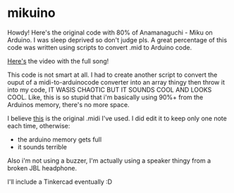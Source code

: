 
# mikuino

  

Howdy! Here's the original code with 80% of Anamanaguchi - Miku on Arduino. I was sleep deprived so don't judge pls. A great percentage of this code was written using scripts to convert .mid to Arduino code.

  

[Here's](https://www.youtube.com/watch?v=qTEYTcaI_LQ) the video with the full song!


This code is not smart at all. I had to create another script to convert the ouput of a midi-to-arduinocode converter into an array thingy then throw it into my code, IT WASIS CHAOTIC BUT IT SOUNDS COOL AND LOOKS COOL. 
Like, this is so stupid that i'm basically using 90%+ from the Arduinos memory, there's no more space.

I believe [this](https://www.youtube.com/watch?v=9OSewi7d_4E) is the original .midi I've used. I did edit it to keep only one note each time, otherwise:
- the arduino memory gets full
- it sounds terrible

Also i'm not using a buzzer, I'm actually using a speaker thingy from a broken JBL headphone.

I'll include a Tinkercad eventually :D